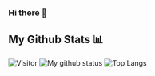 ### Hi there 👋

<!--
**Vithesh-Reddy/Vithesh-Reddy** is a ✨ _special_ ✨ repository because its `README.md` (this file) appears on your GitHub profile.

Here are some ideas to get you started:

- 🔭 I’m currently working on ...
- 🌱 I’m currently learning ...
- 👯 I’m looking to collaborate on ...
- 🤔 I’m looking for help with ...
- 💬 Ask me about ...
- 📫 How to reach me: ...
- 😄 Pronouns: ...
- ⚡ Fun fact: ...
-->
## My Github Stats 📊

![Visitor](https://visitor-badge.laobi.icu/badge?page_id=Vithesh-Reddy.repoName) 
![My github status](https://github-readme-stats.vercel.app/api?username=Vithesh-Reddy&show_icons=true&include_all_commits=true) ![Top Langs](https://github-readme-stats.vercel.app/api/top-langs/?username=Vithesh-Reddy&langs_count=12&layout=compact)

